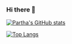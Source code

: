 ### Hi there 👋

[![Partha's GitHub stats](https://github-readme-stats.vercel.app/api?username=ParthaDhar&count_private=true&show_icons=true&theme=gruvbox)](https://github.com/ParthaDhar)

[![Top Langs](https://github-readme-stats.vercel.app/api/top-langs/?username=ParthaDhar&langs_count=8&layout=compact)](https://github.com/ParthaDhar)


<!--
**ParthaDhar/ParthaDhar** is a ✨ _special_ ✨ repository because its `README.md` (this file) appears on your GitHub profile.

Here are some ideas to get you started:

- 🔭 I’m currently working on ...
- 🌱 I’m currently learning ...
- 👯 I’m looking to collaborate on ...
- 🤔 I’m looking for help with ...
- 💬 Ask me about ...
- 📫 How to reach me: ...
- 😄 Pronouns: ...
- ⚡ Fun fact: ...
-->
